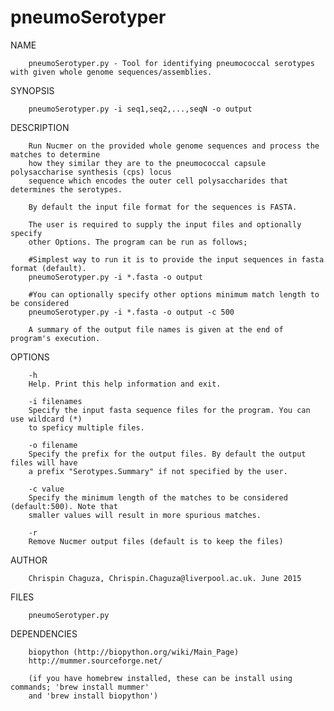 # pneumoSerotyper

NAME

		pneumoSerotyper.py - Tool for identifying pneumococcal serotypes with given whole genome sequences/assemblies.

SYNOPSIS

		pneumoSerotyper.py -i seq1,seq2,...,seqN -o output

DESCRIPTION

		Run Nucmer on the provided whole genome sequences and process the matches to determine 
		how they similar they are to the pneumococcal capsule polysaccharise synthesis (cps) locus
		sequence which encodes the outer cell polysaccharides that determines the serotypes.

		By default the input file format for the sequences is FASTA.

		The user is required to supply the input files and optionally specify
		other Options. The program can be run as follows;

		#Simplest way to run it is to provide the input sequences in fasta format (default).
		pneumoSerotyper.py -i *.fasta -o output

		#You can optionally specify other options minimum match length to be considered
		pneumoSerotyper.py -i *.fasta -o output -c 500

		A summary of the output file names is given at the end of program's execution.

OPTIONS

		-h
		Help. Print this help information and exit.

		-i filenames
		Specify the input fasta sequence files for the program. You can use wildcard (*)
		to speficy multiple files.

		-o filename
		Specify the prefix for the output files. By default the output files will have
		a prefix "Serotypes.Summary" if not specified by the user.

		-c value
		Specify the minimum length of the matches to be considered (default:500). Note that
		smaller values will result in more spurious matches.

		-r
		Remove Nucmer output files (default is to keep the files)

AUTHOR

		Chrispin Chaguza, Chrispin.Chaguza@liverpool.ac.uk. June 2015

FILES

		pneumoSerotyper.py

DEPENDENCIES

		biopython (http://biopython.org/wiki/Main_Page) 
		http://mummer.sourceforge.net/ 
		
		(if you have homebrew installed, these can be install using commands; 'brew install mummer'
		and 'brew install biopython')
